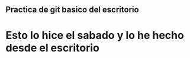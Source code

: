 ## Practica de git basico del escritorio

# Esto lo hice el sabado y lo he hecho desde el escritorio



